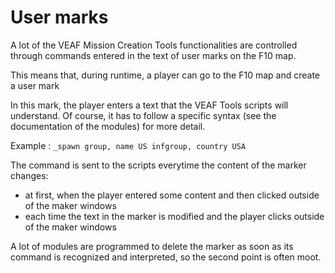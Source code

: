 # User marks

A lot of the VEAF Mission Creation Tools functionalities are controlled through commands entered in the text of user marks on the F10 map.

This means that, during runtime, a player can go to the F10 map and create a user mark

In this mark, the player enters a text that the VEAF Tools scripts will understand. Of course, it has to follow a specific syntax (see the documentation of the modules) for more detail.

Example : `_spawn group, name US infgroup, country USA`

The command is sent to the scripts everytime the content of the marker changes:

* at first, when the player entered some content and then clicked outside of the maker windows
* each time the text in the marker is modified and the player clicks outside of the maker windows

A lot of modules are programmed to delete the marker as soon as its command is recognized and interpreted, so the second point is often moot.

